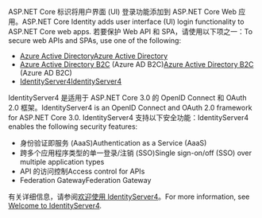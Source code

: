 <span data-ttu-id="a4c6a-101">ASP.NET Core 标识将用户界面 (UI) 登录功能添加到 ASP.NET Core Web 应用。</span><span class="sxs-lookup"><span data-stu-id="a4c6a-101">ASP.NET Core Identity adds user interface (UI) login functionality to ASP.NET Core web apps.</span></span> <span data-ttu-id="a4c6a-102">若要保护 Web API 和 SPA，请使用以下项之一：</span><span class="sxs-lookup"><span data-stu-id="a4c6a-102">To secure web APIs and SPAs, use one of the following:</span></span>

* [<span data-ttu-id="a4c6a-103">Azure Active Directory</span><span class="sxs-lookup"><span data-stu-id="a4c6a-103">Azure Active Directory</span></span>](/azure/api-management/api-management-howto-protect-backend-with-aad)
* <span data-ttu-id="a4c6a-104">[Azure Active Directory B2C](/azure/active-directory-b2c/active-directory-b2c-custom-rest-api-netfw) (Azure AD B2C)</span><span class="sxs-lookup"><span data-stu-id="a4c6a-104">[Azure Active Directory B2C](/azure/active-directory-b2c/active-directory-b2c-custom-rest-api-netfw) (Azure AD B2C)</span></span>
* [<span data-ttu-id="a4c6a-105">IdentityServer4</span><span class="sxs-lookup"><span data-stu-id="a4c6a-105">IdentityServer4</span></span>](https://identityserver.io)

<span data-ttu-id="a4c6a-106">IdentityServer4 是适用于 ASP.NET Core 3.0 的 OpenID Connect 和 OAuth 2.0 框架。</span><span class="sxs-lookup"><span data-stu-id="a4c6a-106">IdentityServer4 is an OpenID Connect and OAuth 2.0 framework for ASP.NET Core 3.0.</span></span> <span data-ttu-id="a4c6a-107">IdentityServer4 支持以下安全功能：</span><span class="sxs-lookup"><span data-stu-id="a4c6a-107">IdentityServer4 enables the following security features:</span></span>

* <span data-ttu-id="a4c6a-108">身份验证即服务 (AaaS)</span><span class="sxs-lookup"><span data-stu-id="a4c6a-108">Authentication as a Service (AaaS)</span></span>
* <span data-ttu-id="a4c6a-109">跨多个应用程序类型的单一登录/注销 (SSO)</span><span class="sxs-lookup"><span data-stu-id="a4c6a-109">Single sign-on/off (SSO) over multiple application types</span></span>
* <span data-ttu-id="a4c6a-110">API 的访问控制</span><span class="sxs-lookup"><span data-stu-id="a4c6a-110">Access control for APIs</span></span>
* <span data-ttu-id="a4c6a-111">Federation Gateway</span><span class="sxs-lookup"><span data-stu-id="a4c6a-111">Federation Gateway</span></span>

<span data-ttu-id="a4c6a-112">有关详细信息，请参阅[欢迎使用 IdentityServer4](http://docs.identityserver.io/en/latest/index.html)。</span><span class="sxs-lookup"><span data-stu-id="a4c6a-112">For more information, see [Welcome to IdentityServer4](http://docs.identityserver.io/en/latest/index.html).</span></span>
